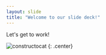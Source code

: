 ```yaml
---
layout: slide
title: "Welcome to our slide deck!"
---
```


Let's get to work!

![constructocat](https://octodex.github.com/images/constructocat2.jpg)
{: .center}
